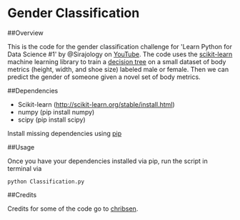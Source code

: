 # Gender Classification

##Overview

This is the code for the gender classification challenge for 'Learn Python for Data Science #1' by @Sirajology on [YouTube](https://youtu.be/T5pRlIbr6gg). The code uses the [scikit-learn](http://scikit-learn.org/) machine learning library to train a [decision tree](https://en.wikipedia.org/wiki/Decision_tree) on a small dataset of body metrics (height, width, and shoe size) labeled male or female. Then we can predict the gender of someone given a novel set of body metrics. 

##Dependencies

* Scikit-learn (http://scikit-learn.org/stable/install.html)
* numpy (pip install numpy)
* scipy (pip install scipy)

Install missing dependencies using [pip](https://pip.pypa.io/en/stable/installing/)

##Usage

Once you have your dependencies installed via pip, run the script in terminal via

```
python Classification.py
```

##Credits

Credits for some of the code go to [chribsen](https://github.com/chribsen).
